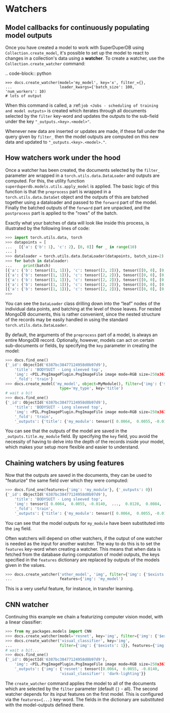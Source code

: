 # Watchers

## Model callbacks for continuously populating model outputs

Once you have created a model to work with SuperDuperDB using `Collection.create_model`, it's possible to 
set up the model to react to changes in a collection's data using a **watcher**. To create a watcher, use the
`Collection.create_watcher` command:

.. code-block:: python
	
	>>> docs.create_watcher(model='my_model', key='x', filter_={}, 
	...                     loader_kwargs={'batch_size': 100, 'num_workers': 10)
	# lots of output

When this command is called, a :ref:`job <Jobs - scheduling of training and model outputs>` is
created which iterates through all documents selected by the `filter` key-word
and updates the outputs to the sub-field under the key `"_outputs.<key>.<model>"`.

Whenever new data are inserted or updates are made, if these fall under the query given by `filter_` then the model outputs
are computed on this new data and updated to `"_outputs.<key>.<model>."`.

## How watchers work under the hood

Once a watcher has been created, the documents selected by the `filter_` parameter are wrapped in a
`torch.utils.data.DataLoader` and outputs are computed. For this, the utility function
`superduperdb.models.utils.apply_model` is applied.
The basic logic of this function is that the `preprocess` part is wrapped in a
`torch.utils.data.DataSet` object and the outputs of this are batched together using a dataloader
and passed to the `forward` part of the model.
Finally the batched outputs of the `forward` part are unpacked, and the `postprocess` part
is applied to the "rows" of the batch.

Exactly what your batches of data will look like inside this process, is illustrated by the following
lines of code:

```python
>>> import torch.utils.data, torch
>>> datapoints = [
...   [{'a': {'b': 1}, 'c': 2}, [0, 0]] for _ in range(10)
... ]
>>> dataloader = torch.utils.data.DataLoader(datapoints, batch_size=2)
>>> for batch in dataloader:
...     print(batch)
[{'a': {'b': tensor([1, 1])}, 'c': tensor([2, 2])}, tensor([[0, 0], [0, 0]])]
[{'a': {'b': tensor([1, 1])}, 'c': tensor([2, 2])}, tensor([[0, 0], [0, 0]])]
[{'a': {'b': tensor([1, 1])}, 'c': tensor([2, 2])}, tensor([[0, 0], [0, 0]])]
[{'a': {'b': tensor([1, 1])}, 'c': tensor([2, 2])}, tensor([[0, 0], [0, 0]])]
[{'a': {'b': tensor([1, 1])}, 'c': tensor([2, 2])}, tensor([[0, 0], [0, 0]])]
>>>
```

You can see the `DataLoader` class drilling down into the “leaf” nodes of the individual data points,
and batching at the level of those leaves. For nested MongoDB documents, this is rather convenient,
since the nested structure of the records may be easily handled in using the standard
`torch.utils.data.DataLoader`.

By default, the arguments of the ``preprocess`` part of a model, is always an entire MongoDB
record. Optionally, however, models can act on certain sub-documents or fields, by specifying
the `key` parameter in creating the model:

```python
>>> docs.find_one()
{'_id': ObjectId('6387bc38477124958d0b97d9'),
    'title': 'BODYSUIT - Long sleeved top',
    'img': <PIL.PngImagePlugin.PngImageFile image mode=RGB size=250x361>,
    '_fold': 'train'}
>>> docs.create_model('my_model', object=MyModule(), filter={'img': {'$exists': 1}},
                        type='my_type', key='title')
# wait a bit
>>> docs.find_one()
{'_id': ObjectId('6387bc38477124958d0b97d9'),
    'title': 'BODYSUIT - Long sleeved top',
    'img': <PIL.PngImagePlugin.PngImageFile image mode=RGB size=250x361>,
    '_fold': 'train',
    '_outputs': {'title': {'my_module': tensor([ 0.0064,  0.0055, -0.0140,  ...,  0.0120,  0.0084, -0.0253])}}}
```

You can see that the outputs of the model are saved in the ``_outputs.title.my_module`` field.
By specifying the ``key`` field, you avoid the necessity of having to delve into the depth
of the records inside your model, which makes your setup more flexible and easier to understand.

## Chaining watchers by using features

Now that the outputs are saved in the documents, they can be used to "featurize" the same
field over which they were computed:

```python
>>> docs.find_one(features={'img': 'my_module'}, {'_outputs': 0})
{'_id': ObjectId('6387bc38477124958d0b97d9'),
    'title': 'BODYSUIT - Long sleeved top',
    'img': tensor([ 0.0064,  0.0055, -0.0140,  ...,  0.0120,  0.0084, -0.0253]),
    '_fold': 'train',
    '_outputs': {'title': {'my_module': tensor([ 0.0064,  0.0055, -0.0140,  ...,  0.0120,  0.0084, -0.0253])}}}
```


You can see that the model outputs for `my_module` have been substituted into the `img` field.

Often watchers will depend on other watchers, if the output of one watcher is needed as the input for another
watcher. The way to do this is to set the `features` key-word when creating a watcher. This means
that when data is fetched from the database during computation of model outputs, the keys specified
in the `features` dictionary are replaced by outputs of the models given in the values.

```python
>>> docs.create_watcher('other_model', 'img', filter={'img': {'$exists': 1}},
...                     features={'img': 'my_model')
```

This is a very useful feature, for instance, in transfer learning.

## CNN watcher

Continuing this example we chain a featurizing computer vision model, with a linear classifier:


```python
>>> from my_packages.models import CNN
>>> docs.create_watcher(model='resnet', key='img', filter={'img': {'$exists': 1}})
>>> docs.create_watcher('visual_classifier', key='img',
...                     filter={'img': {'$exists': 1}}, features={'img': 'resnet'})
# wait a bit...
>>> docs.find_one()
{'_id': ObjectId('6387bc38477124958d0b97d9'),
    'img': <PIL.PngImagePlugin.PngImageFile image mode=RGB size=250x361>,
    '_outputs': {'img': {'resnet': tensor([0.0064,  0.0055, -0.0140,  ...,  0.0120,  0.0084, -0.0253])},
                        'visual_classifier': 'dark-lighting'}}
```


The ``create_watcher`` command applies the model to all of the documents which are selected by the ``filter``
parameter (default ``{}`` - all). The second watcher depends for its input features on the first
model. This is configured via the ``features={...}`` key-word. The fields in the dictionary
are substituted with the model-outputs defined there.
